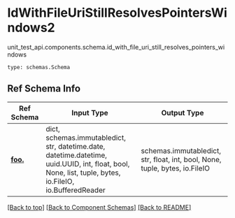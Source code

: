 # IdWithFileUriStillResolvesPointersWindows2
unit_test_api.components.schema.id_with_file_uri_still_resolves_pointers_windows
```
type: schemas.Schema
```

## Ref Schema Info
Ref Schema | Input Type | Output Type
---------- | ---------- | -----------
[**foo.**](../../.md) | dict, schemas.immutabledict, str, datetime.date, datetime.datetime, uuid.UUID, int, float, bool, None, list, tuple, bytes, io.FileIO, io.BufferedReader | schemas.immutabledict, str, float, int, bool, None, tuple, bytes, io.FileIO

[[Back to top]](#top) [[Back to Component Schemas]](../../../README.md#Component-Schemas) [[Back to README]](../../../README.md)
